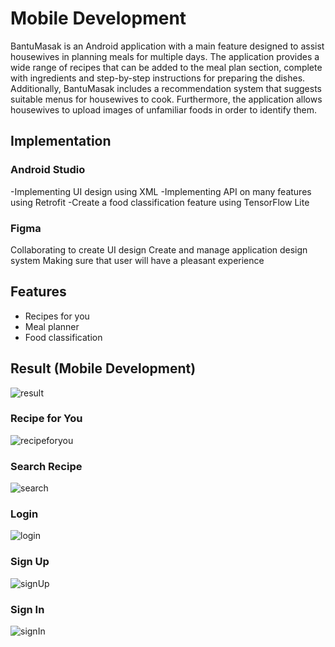 # Mobile Development

BantuMasak is an Android application with a main feature designed to assist housewives in planning meals for multiple days. The application provides a wide range of recipes that can be added to the meal plan section, complete with ingredients and step-by-step instructions for preparing the dishes. Additionally, BantuMasak includes a recommendation system that suggests suitable menus for housewives to cook. Furthermore, the application allows housewives to upload images of unfamiliar foods in order to identify them.

## Implementation

### Android Studio

-Implementing UI design using XML 
-Implementing API on many features using Retrofit
-Create a food classification feature using TensorFlow Lite

### Figma

Collaborating to create UI design 
Create and manage application design system
Making sure that user will have a pleasant experience


## Features

- Recipes for you
- Meal planner
- Food classification

## Result (Mobile Development)

![result](https://github.com/tdkRungkad/bantuMasak/assets/129688029/1c82a01e-f32d-4dd2-99f3-e2fc1d2914a0)

### Recipe for You
![recipeforyou](https://github.com/tdkRungkad/bantuMasak/assets/129688029/09c0b7cf-0fea-43ac-8940-644899f6fbd1)

### Search Recipe
![search](https://github.com/tdkRungkad/bantuMasak/assets/129688029/d66bac75-3e05-458b-adaf-1010ebab4767)

### Login
![login](https://github.com/tdkRungkad/bantuMasak/assets/129688029/ed4a6877-5f61-41ea-9d92-6fb0c7a0043e)

### Sign Up
![signUp](https://github.com/tdkRungkad/bantuMasak/assets/129688029/f5aaab1b-ab4b-437c-854a-23ce800f1cd0)

### Sign In
![signIn](https://github.com/tdkRungkad/bantuMasak/assets/129688029/b009bba8-34d2-455e-a2f1-c6aff8338316)
